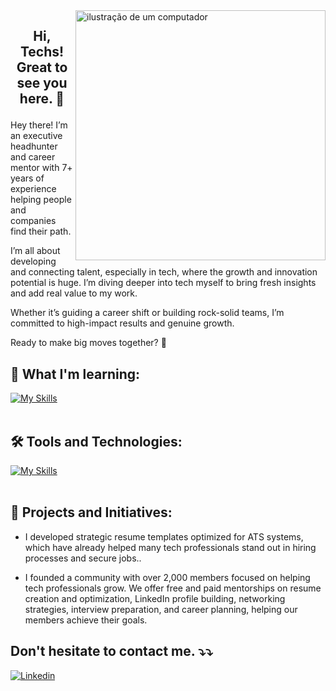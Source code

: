 <img src="https://raw.githubusercontent.com/MicaelliMedeiros/micaellimedeiros/master/image/computer-illustration.png" alt="ilustração de um computador" min-width="400px" max-width="400px" width="400px" align="right">

## <p align="center">  Hi, Techs! Great to see you here. 💜 

<p align="rigth"> 
Hey there! I’m an executive headhunter and career mentor with 7+ years of experience helping people and companies find their path.

I’m all about developing and connecting talent, especially in tech, where the growth and innovation potential is huge. I’m diving deeper into tech myself to bring fresh insights and add real value to my work.

Whether it’s guiding a career shift or building rock-solid teams, I’m committed to high-impact results and genuine growth.

Ready to make big moves together? 🌹

</p>


## 🚀 What I'm learning: 
[![My Skills](https://skillicons.dev/icons?i=java,python,javascript)](https://skillicons.dev)<br><br>

## 🛠️ Tools and Technologies:
[![My Skills](https://skillicons.dev/icons?i=vscode,idea,mysql,git,github)](https://skillicons.dev)<br><br>

## 👥 Projects and Initiatives:
- I developed strategic resume templates optimized for ATS systems, which have already helped many tech professionals stand out in hiring processes and secure jobs..

- I founded a community with over 2,000 members focused on helping tech professionals grow. We offer free and paid mentorships on resume creation and optimization, LinkedIn profile building, networking strategies, interview preparation, and career planning, helping our members achieve their goals.

## Don't hesitate to contact me. ⤵️⤵️

[![Linkedin](https://img.shields.io/badge/-Franciele-blue?style=flat-square&logo=Linkedin&logoColor=white&link=https://www.linkedin.com/in/francielekuchler/)](https://www.linkedin.com/in/francielekuchler/)




